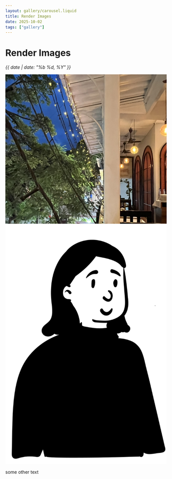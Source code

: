 ```yaml
---
layout: gallery/carousel.liquid
title: Render Images
date: 2025-10-02
tags: ["gallery"]
---
```


# Render Images

_{{ date | date: "%b %d, %Y" }}_

![Dinner date for one](/assets/images/dinner-date-for-one.jpeg)
![Woman at work](/assets/images/woman-at-work.png)

some other text

